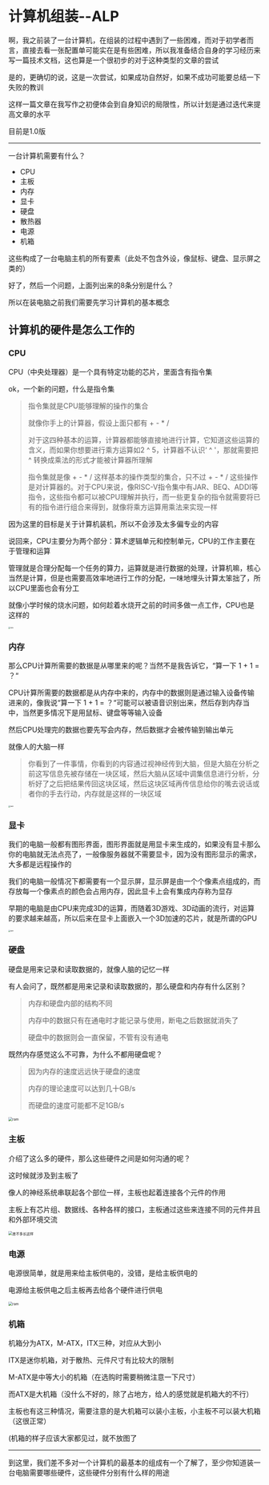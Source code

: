 # 计算机组装--ALP

<!--more-->

啊，我之前装了一台计算机，在组装的过程中遇到了一些困难，而对于初学者而言，直接去看一张配置单可能实在是有些困难，所以我准备结合自身的学习经历来写一篇技术文档，这也算是一个很初步的对于这种类型的文章的尝试

是的，更确切的说，这是一次尝试，如果成功自然好，如果不成功可能要总结一下失败的教训

这样一篇文章在我写作之初便体会到自身知识的局限性，所以计划是通过迭代来提高文章的水平

目前是1.0版

---

一台计算机需要有什么？

- CPU
- 主板
- 内存
- 显卡
- 硬盘
- 散热器
- 电源
- 机箱

这些构成了一台电脑主机的所有要素（此处不包含外设，像鼠标、键盘、显示屏之类的）

好了，然后一个问题，上面列出来的8条分别是什么？

所以在装电脑之前我们需要先学习计算机的基本概念

## 计算机的硬件是怎么工作的

### CPU

CPU（中央处理器）是一个具有特定功能的芯片，里面含有指令集

ok，一个新的问题，什么是指令集

> 指令集就是CPU能够理解的操作的集合
>
> 就像你手上的计算器，假设上面只都有 + - * /
>
> 对于这四种基本的运算，计算器都能够直接地进行计算，它知道这些运算的含义，而如果你想要进行乘方运算如2 ^ 5，计算器不认识‘ ^ '，那就需要把 ^ 转换成乘法的形式才能被计算器所理解
>
> 指令集就是像 + - * / 这样基本的操作类型的集合，只不过 + - * / 这些操作是对计算器的。对于CPU来说，像RISC-V指令集中有JAR、BEQ、ADDI等指令，这些指令都可以被CPU理解并执行，而一些更复杂的指令就需要将已有的指令进行组合来得到，就像将乘方运算用乘法来实现一样

因为这里的目标是关于计算机装机，所以不会涉及太多偏专业的内容

说回来，CPU主要分为两个部分：算术逻辑单元和控制单元，CPU的工作主要在于管理和运算

管理就是合理分配每一个任务的算力，运算就是进行数据的处理，计算机嘛，核心当然是计算，但是也需要高效率地进行工作的分配，一味地埋头计算太笨拙了，所以CPU里面也会有分工

就像小学时候的烧水问题，如何趁着水烧开之前的时间多做一点工作，CPU也是这样的

<img src="C:\Users\wnhheu\AppData\Local\Packages\CanonicalGroupLimited.Ubuntu20.04onWindows_79rhkp1fndgsc\LocalState\rootfs\home\wnhheu\computer_assemble\ALP\image\cpu.jpg" alt="cpu" style="zoom: 25%;" />

### 内存

那么CPU计算所需要的数据是从哪里来的呢？当然不是我告诉它，“算一下 1 + 1 = ？“

CPU计算所需要的数据都是从内存中来的，内存中的数据则是通过输入设备传输进来的，像我说“算一下 1 + 1 = ？“可能可以被语音识别出来，然后存到内存当中，当然更多情况下是用鼠标、键盘等等输入设备

然后CPU处理完的数据也要先写会内存，然后数据才会被传输到输出单元

就像人的大脑一样

> 你看到了一件事情，你看到的内容通过视神经传到大脑，但是大脑在分析之前这写信息先被存储在一块区域，然后大脑从区域中调集信息进行分析，分析好了之后把结果传回这块区域，然后这块区域再传信息给你的嘴去说话或者你的手去行动，内存就是这样的一块区域

<img src="C:\Users\wnhheu\AppData\Local\Packages\CanonicalGroupLimited.Ubuntu20.04onWindows_79rhkp1fndgsc\LocalState\rootfs\home\wnhheu\computer_assemble\ALP\image\ram.jpg" alt="ram" style="zoom:25%;" />

### 显卡

我们的电脑一般都有图形界面，图形界面就是用显卡来生成的，如果没有显卡那么你的电脑就无法点亮了，一般像服务器就不需要显卡，因为没有图形显示的需求，大多都是远程操作的

我们的电脑一般情况下都需要有一个显示屏，显示屏是由一个个像素点组成的，而存放每一个像素点的颜色会占用内存，因此显卡上会有集成内存称为显存

早期的电脑是由CPU来完成3D的运算，而随着3D游戏、3D动画的流行，对运算的要求越来越高，所以后来在显卡上面嵌入一个3D加速的芯片，就是所谓的GPU

<img src="C:\Users\wnhheu\AppData\Local\Packages\CanonicalGroupLimited.Ubuntu20.04onWindows_79rhkp1fndgsc\LocalState\rootfs\home\wnhheu\computer_assemble\ALP\image\gpu.jpg" alt="ram" style="zoom:25%;" />

### 硬盘

硬盘是用来记录和读取数据的，就像人脑的记忆一样

有人会问了，既然都是用来记录和读取数据的，那么硬盘和内存有什么区别？

> 内存和硬盘内部的结构不同
>
> 内存中的数据只有在通电时才能记录与使用，断电之后数据就消失了
>
> 硬盘中的数据则会一直保留，不管有没有通电

既然内存感觉这么不可靠，为什么不都用硬盘呢？

> 因为内存的速度远远快于硬盘的速度
>
> 内存的理论速度可以达到几十GB/s
>
> 而硬盘的速度可能都不足1GB/s

<img src="C:\Users\wnhheu\AppData\Local\Packages\CanonicalGroupLimited.Ubuntu20.04onWindows_79rhkp1fndgsc\LocalState\rootfs\home\wnhheu\computer_assemble\ALP\image\ssd.png" alt="ram" style="zoom: 50%;" />

### 主板

介绍了这么多的硬件，那么这些硬件之间是如何沟通的呢？

这时候就涉及到主板了

像人的神经系统串联起各个部位一样，主板也起着连接各个元件的作用

主板上有芯片组、数据线、各种各样的接口，主板通过这些来连接不同的元件并且和外部环境交流

<img src="C:\Users\wnhheu\AppData\Local\Packages\CanonicalGroupLimited.Ubuntu20.04onWindows_79rhkp1fndgsc\LocalState\rootfs\home\wnhheu\computer_assemble\ALP\image\main_board.jpg" alt="差不多长这样" style="zoom: 50%;" />

### 电源

电源很简单，就是用来给主板供电的，没错，是给主板供电的

电源给主板供电之后主板再去给各个硬件进行供电

<img src="C:\Users\wnhheu\AppData\Local\Packages\CanonicalGroupLimited.Ubuntu20.04onWindows_79rhkp1fndgsc\LocalState\rootfs\home\wnhheu\computer_assemble\ALP\image\power.png" alt="ram" style="zoom:50%;" />

### 机箱

机箱分为ATX，M-ATX，ITX三种，对应从大到小

ITX是迷你机箱，对于散热、元件尺寸有比较大的限制

M-ATX是中等大小的机箱（在选购时需要稍微注意一下尺寸）

而ATX是大机箱（没什么不好的，除了占地方，给人的感觉就是机箱大的不行）

主板也有这三种情况，需要注意的是大机箱可以装小主板，小主板不可以装大机箱（这很正常）

(机箱的样子应该大家都见过，就不放图了

---

到这里，我们差不多对一个计算机的最基本的组成有一个了解了，至少你知道装一台电脑需要哪些硬件，这些硬件分别有什么样的用途




















